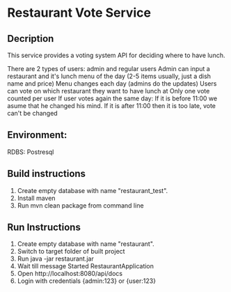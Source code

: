 # Restaurant Vote Service
## Decription

This service provides a voting system API for deciding where to have lunch.

There are 2 types of users: admin and regular users
Admin can input a restaurant and it's lunch menu of the day (2-5 items usually, just a dish name and price)
Menu changes each day (admins do the updates)
Users can vote on which restaurant they want to have lunch at
Only one vote counted per user
If user votes again the same day:
If it is before 11:00 we asume that he changed his mind.
If it is after 11:00 then it is too late, vote can't be changed


## Environment:
RDBS: Postresql


## Build instructions
1. Create empty database with name "restaurant_test".
2. Install maven
3. Run
    mvn clean package
  from command line

## Run Instructions
  
1. Create empty database with name "restaurant".
2. Switch to target folder of built project
3. Run
	java -jar restaurant.jar
4. Wait till message
		Started RestaurantApplication
5. Open http://localhost:8080/api/docs
6. Login with credentials {admin:123} or {user:123}
